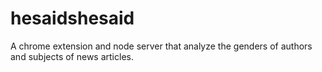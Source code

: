 # hesaidshesaid
A chrome extension and node server that analyze the genders of authors and subjects of news articles.
